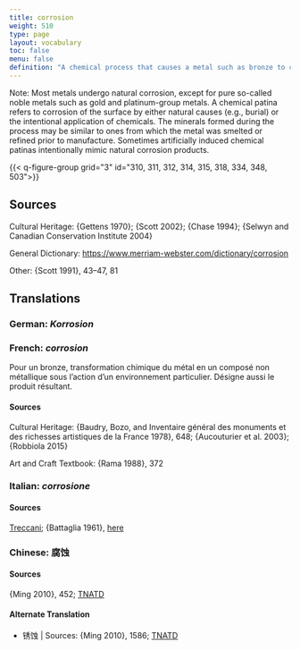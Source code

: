 ```yaml
---
title: corrosion
weight: 510
type: page
layout: vocabulary
toc: false
menu: false
definition: "A chemical process that causes a metal such as bronze to change from a metallic state into a chemically more stable mineral compound known as a corrosion product."
---
```


<div class="backmatter">
Note: Most metals undergo natural corrosion, except for pure so-called noble metals such as gold and platinum-group metals. A chemical patina refers to corrosion of the surface by either natural causes (e.g., burial) or the intentional application of chemicals. The minerals formed during the process may be similar to ones from which the metal was smelted or refined prior to manufacture. Sometimes artificially induced chemical patinas intentionally mimic natural corrosion products.
</div>

{{< q-figure-group grid="3" id="310, 311, 312, 314, 315, 318, 334, 348, 503">}}

## Sources

Cultural Heritage: {Gettens 1970}; {Scott 2002}; {Chase 1994}; {Selwyn and Canadian Conservation Institute 2004}

General Dictionary: <https://www.merriam-webster.com/dictionary/corrosion>

Other: {Scott 1991}, 43–47, 81

## Translations

<div class="accordion">

### **German**: *Korrosion*

### **French**: *corrosion*

Pour un bronze, transformation chimique du métal en un composé non métallique sous l’action d’un environnement particulier. Désigne aussi le produit résultant.

#### Sources

Cultural Heritage: {Baudry, Bozo, and Inventaire général des monuments et des richesses artistiques de la France 1978}, 648; {Aucouturier et al. 2003}; {Robbiola 2015}

Art and Craft Textbook: {Rama 1988}, 372

### **Italian**: *corrosione*

#### Sources

[Treccani](http://www.treccani.it/vocabolario/corrosione); {Battaglia 1961}, [here](http://www.gdli.it/pdf_viewer/Scripts/pdf.js/web/viewer.asp?file=/PDF/GDLI03/GDLI_03_ocr_845.pdf&parola=corrosione)

### **Chinese**: 腐蚀

#### Sources

{Ming 2010}, 452; [TNATD](https://terms.naer.edu.tw/detail/655779/?index=2)

#### Alternate Translation

- 锈蚀 | Sources: {Ming 2010}, 1586; [TNATD](https://terms.naer.edu.tw/detail/175745/?index=10)

</div>
